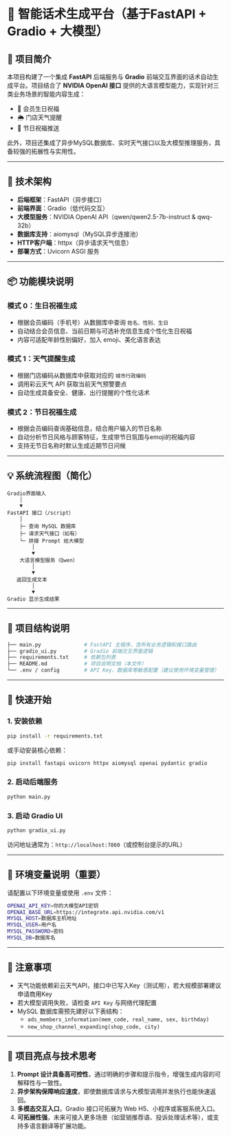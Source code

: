# 🎁 智能话术生成平台（基于FastAPI + Gradio + 大模型）

## 📘 项目简介

本项目构建了一个集成 **FastAPI** 后端服务与 **Gradio** 前端交互界面的话术自动生成平台。项目结合了 **NVIDIA OpenAI 接口** 提供的大语言模型能力，实现针对三类业务场景的智能内容生成：

- 🎂 会员生日祝福
- 🌦️ 门店天气提醒
- 🎉 节日祝福推送

此外，项目还集成了异步MySQL数据库、实时天气接口以及大模型推理服务，具备较强的拓展性与实用性。

---

## 🔧 技术架构

- **后端框架**：FastAPI（异步接口）
- **前端界面**：Gradio（低代码交互）
- **大模型服务**：NVIDIA OpenAI API（qwen/qwen2.5-7b-instruct & qwq-32b）
- **数据库支持**：aiomysql（MySQL异步连接池）
- **HTTP客户端**：httpx（异步请求天气信息）
- **部署方式**：Uvicorn ASGI 服务

---

## 📦 功能模块说明

### 模式 0：生日祝福生成
- 根据会员编码（手机号）从数据库中查询 `姓名、性别、生日`
- 自动结合会员信息、当前日期与可选补充信息生成个性化生日祝福
- 内容可适配年龄性别偏好，加入 emoji、美化语言表达

### 模式 1：天气提醒生成
- 根据门店编码从数据库中获取对应的 `城市行政编码`
- 调用彩云天气 API 获取当前天气预警要点
- 自动生成具备安全、健康、出行提醒的个性化话术

### 模式 2：节日祝福生成
- 根据会员编码查询基础信息，结合用户输入的节日名称
- 自动分析节日风格与顾客特征，生成带节日氛围与emoji的祝福内容
- 支持无节日名称时默认生成近期节日问候

---

## 💡 系统流程图（简化）

```
Gradio界面输入
    │
    ▼
FastAPI 接口（/script）
    │
    ├─ 查询 MySQL 数据库
    ├─ 请求天气接口（如有）
    └─ 拼接 Prompt 给大模型
        │
        ▼
    大语言模型服务（Qwen）
        │
        ▼
   返回生成文本
        │
        ▼
Gradio 显示生成结果
```

---

## 📁 项目结构说明

```bash
├── main.py              # FastAPI 主程序，含所有业务逻辑和接口路由
├── gradio_ui.py         # Gradio 前端交互界面逻辑
├── requirements.txt     # 依赖包列表
├── README.md            # 项目说明文档（本文件）
└── .env / config        # API Key、数据库等敏感配置（建议使用环境变量管理）
```

---

## 🚀 快速开始

### 1. 安装依赖

```bash
pip install -r requirements.txt
```

或手动安装核心依赖：

```bash
pip install fastapi uvicorn httpx aiomysql openai pydantic gradio
```

### 2. 启动后端服务

```bash
python main.py
```

### 3. 启动 Gradio UI

```bash
python gradio_ui.py
```

访问地址通常为：`http://localhost:7860`（或控制台提示的URL）

---

## 🔐 环境变量说明（重要）

请配置以下环境变量或使用 `.env` 文件：

```bash
OPENAI_API_KEY=你的大模型API密钥
OPENAI_BASE_URL=https://integrate.api.nvidia.com/v1
MYSQL_HOST=数据库主机地址
MYSQL_USER=用户名
MYSQL_PASSWORD=密码
MYSQL_DB=数据库名
```

---

## 📌 注意事项

- 天气功能依赖彩云天气API，接口中已写入Key（测试用），若大规模部署建议申请商用Key
- 若大模型调用失败，请检查 `API Key` 与网络代理配置
- MySQL 数据库需预先建好以下表结构：
  - `ads_members_information(mem_code, real_name, sex, birthday)`
  - `new_shop_channel_expanding(shop_code, city)`

---

## 🧠 项目亮点与技术思考

1. **Prompt 设计具备高可控性**，通过明确的步骤和提示指令，增强生成内容的可解释性与一致性。
2. **异步架构保障响应速度**，即使数据库请求与大模型调用并发执行也能快速返回。
3. **多模态交互入口**，Gradio 接口可拓展为 Web H5、小程序或客服系统入口。
4. **可拓展性强**，未来可接入更多场景（如营销推荐语、投诉处理话术等），或支持多语言翻译等扩展功能。
